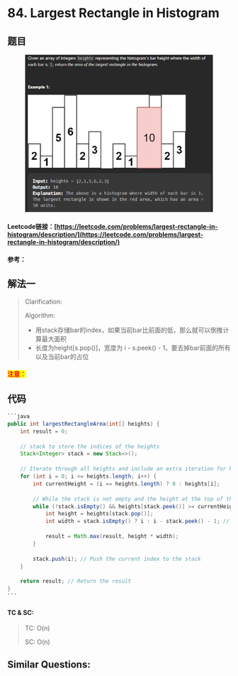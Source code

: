 # 84. Largest Rectangle in Histogram

## 题目

<figure><img src=".gitbook/assets/image (110).png" alt=""><figcaption></figcaption></figure>

#### Leetcode链接：[https://leetcode.com/problems/largest-rectangle-in-histogram/description/](https://leetcode.com/problems/largest-rectangle-in-histogram/description/)

#### 参考：

## 解法一

> Clarification:&#x20;
>
> Algorithm:&#x20;
>
> * 用stack存储bar的index，如果当前bar比前面的低，那么就可以倒推计算最大面积
> * 长度为height\[s.pop()]，宽度为 i - s.peek() - 1，要去掉bar前面的所有以及当前bar的占位

#### <mark style="color:red;">注意：</mark>

## 代码

````java
```java
public int largestRectangleArea(int[] heights) {
    int result = 0;

    // stack to store the indices of the heights
    Stack<Integer> stack = new Stack<>();

    // Iterate through all heights and include an extra iteration for handling the remaining elements
    for (int i = 0; i <= heights.length; i++) {
        int currentHeight = (i == heights.length) ? 0 : heights[i];

        // While the stack is not empty and the height at the top of the stack is greater than or equal to the current height
        while (!stack.isEmpty() && heights[stack.peek()] >= currentHeight) { 
            int height = heights[stack.pop()];
            int width = stack.isEmpty() ? i : i - stack.peek() - 1; // Calculate the width

            result = Math.max(result, height * width);
        }

        stack.push(i); // Push the current index to the stack
    }

    return result; // Return the result
}
```
````

#### TC & SC:&#x20;

> TC: O(n)
>
> SC: O(n)

## **Similar Questions:**&#x20;
